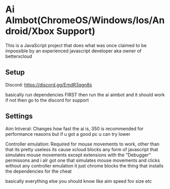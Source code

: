# Ai AImbot(ChromeOS/Windows/Ios/Android/Xbox Support)

This is a JavaScript project that does what was once claimed to be impossible by an experienced javascript developer aka owner of betterxcloud
## Setup
Discord: https://discord.gg/EmdR3qgn8s

basically run dependencies FIRST then run the ai aimbot and it should work if not then go to the discord for support


## Settings

Aim Intveral: Changes how fast the ai is, 350 is recommended for performance reasons but if u got a good pc u can try lower

Controller emulation: Required for mouse movements to work, other than that its pretty useless its cause xcloud blocks any form of javascript that simulates mouse movements except extensions with the "Debugger" permissons and i alr got one that simulates mouse movements and clicks without any controller emulation it just chrome blocks the thing that installs the dependencies for the cheat

basically everything else you should know like aim speed fov size etc
